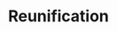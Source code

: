 ---
pid: MX26
title: Reunification
location_transcription: Malchome X Park, West Philadelphia
zipcode: '19139'
outside_phl: 
neighborhood: Walnut Hill
age: '36'
age_range: 30-39
instagram: 
image_file_name: MX_26.jpg
proposal_transcription: |-
  [Pointed structure on pegs with lines running through it. There is an opening on the top and in the side.]
  (Possibly a yurt?)
topic: Unity
topic_summary: '0'
type: Space
keywords_other: malcolm x, malcolm x park, west philly, west philadelhpia
credit: Divine
image_labels: 
twitter: 
facebook: 
permalink: "/monuments/mx26/"
layout: item-page
---